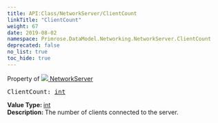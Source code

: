 ```yaml
---
title: API:Class/NetworkServer/ClientCount
linkTitle: "ClientCount"
weight: 67
date: 2019-08-02
namespace: Primrose.DataModel.Networking.NetworkServer.ClientCount
deprecated: false
no_list: true
toc_hide: true
---
```

Property of <a href="/docs/api-reference/Class/NetworkServer"><img src="/icons/silk/server_network.png"/>&nbsp;NetworkServer</a>
<pre class="method-declaration">
ClientCount: <a class="type" href="/docs/api-reference/System/Primitives#int32">int</a></pre>
<b>Value Type: </b>
<a class="type" href="/docs/api-reference/System/Primitives#int32">int</a>
<br/>
<b>Description: </b>
The number of clients connected to the server.

